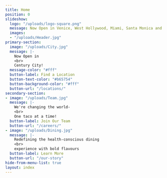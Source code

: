 ```yaml
---
title: Home
position: 0
slideshow:
  logo: "/uploads/logo-square.png"
  message: Now Open in Venice, West Hollywood, Miami, Santa Monica and Playa Vista
  images:
  - "/uploads/Header.jpg"
primary-section:
  image: "/uploads/City.jpg"
  message: |-
    Now Open in
    <br>
    Century City!
  message-color: "#fff"
  button-label: Find a Location
  button-text-color: "#b65754"
  button-background-color: "#fff"
  button-url: "/locations/"
secondary-section:
- image: "/uploads/Team.jpg"
  message: |-
    We're changing the world-
    <br>
    One taco at a time!
  button-label: Join Our Team
  button-url: "/careers/"
- image: "/uploads/Dining.jpg"
  message: |-
    Redefining the health-conscious dining
    <br>
    experience with bold flavours
  button-label: Learn More
  button-url: "/our-story"
hide-from-menu-list: true
layout: index
---
```


